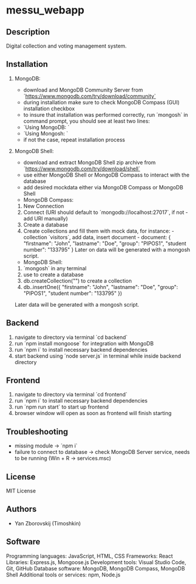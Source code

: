 # messu_webapp

## Description

Digital collection and voting management system.

## Installation

1. MongoDB:

   - download and MongoDB Community Server from ´https://www.mongodb.com/try/download/community`
   - during installation make sure to check MongoDB Compass (GUI) installation checkbox
   - to insure that installation was performed correctly, run ´mongosh` in command prompt, you should see at least two lines:
   - ´Using MongoDB: <version>`
   - ´Using Mongosh: <version>`
   - if not the case, repeat installation process

2. MongoDB Shell:

   - download and extract MongoDB Shell zip archive from ´https://www.mongodb.com/try/download/shell`
   - use either MongoDB Shell or MongoDB Compass to interact with the database
   - add desired mockdata either via MongoDB Compass or MongoDB Shell
   - MongoDB Compass:

   1. New Connection
   2. Connect (URI should default to ´mongodb://localhost:27017`, if not - add URI manually)
   3. Create a database
   4. Create collections and fill them with mock data, for instance: - collection ´visitors`, add data, insert document - document: {
      "firstname": "John",
      "lastname": "Doe",
      "group": "PIPOS1",
      "student number": "133795"
      }
      Later on data will be generated with a mongosh script.

   - MongoDB Shell:

   1. ´mongosh` in any terminal
   2. use <database name> to create a database
   3. db.createCollection("<collection name>") to create a collection
   4. db.<collection name>.insertOne({
      "firstname": "John",
      "lastname": "Doe",
      "group": "PIPOS1",
      "student number": "133795"
      })

   Later data will be generated with a mongosh script.

## Backend

1. navigate to directory via terminal ´cd backend`
2. run ´npm install mongoose` for integration with MongoDB
3. run ´npm i` to install necessary backend dependencies
4. start backend using ´node server.js` in terminal while inside backend directory

## Frontend

1. navigate to directory via terminal ´cd frontend`
2. run ´npm i` to install necessary backend dependencies
3. run ´npm run start` to start up frontend
4. browser window will open as soon as frontend will finish starting

## Troubleshooting

- missing module -> ´npm i`
- failure to connect to database -> check MongoDB Server service, needs to be running (Win + R -> services.msc)

## License

MIT License

## Authors

- Yan Zborovskij (Timoshkin)

## Software

Programming languages: JavaScript, HTML, CSS
Frameworks: React
Libraries: Express.js, Mongoose.js
Development tools: Visual Studio Code, Git, GitHub
Database software: MongoDB, MongoDB Compass, MongoDB Shell
Additional tools or services: npm, Node.js
